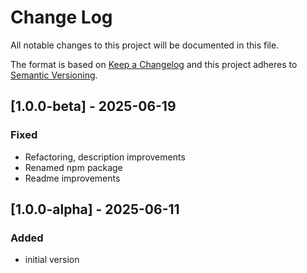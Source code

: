 # Change Log

All notable changes to this project will be documented in this file.

The format is based on [Keep a Changelog](http://keepachangelog.com/)
and this project adheres to [Semantic Versioning](http://semver.org/).

## [1.0.0-beta] - 2025-06-19

### Fixed

* Refactoring, description improvements
* Renamed npm package
* Readme improvements

## [1.0.0-alpha] - 2025-06-11

### Added
* initial version
